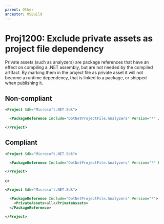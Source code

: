 ```yaml
---
parent: Other
ancestor: MSBuild
---
```


# Proj1200: Exclude private assets as project file dependency
Private assets (such as analyzers) are package references that have an effect
on compiling a .NET assembly, but are not needed by the compiled artifact. By
marking them in the project file as private asset it will not become a runtime
dependency, that is linked to a package, or shipped when publishing it.

## Non-compliant
``` xml
<Project Sdk="Microsoft.NET.Sdk">

  <PackageReference Include="DotNetProjectFile.Analyzers" Version="*" />

</Project>
```

## Compliant
``` xml
<Project Sdk="Microsoft.NET.Sdk">

  <PackageReference Include="DotNetProjectFile.Analyzers" Version="*" PrivateAssets="all" />

</Project>
```

or

``` xml
<Project Sdk="Microsoft.NET.Sdk">

  <PackageReference Include="DotNetProjectFile.Analyzers" Version="*">
    <PrivateAssets>all</PrivateAssets>
  </PackageReference>

</Project>
```

